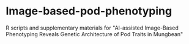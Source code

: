 # Image-based-pod-phenotyping
R scripts and supplementary materials for "AI-assisted Image-Based Phenotyping Reveals Genetic Architecture of Pod Traits in Mungbean"
